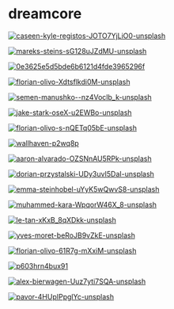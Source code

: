 # dreamcore

<a href="caseen-kyle-registos-JOTO7YjLiO0-unsplash.jpg"><img alt="caseen-kyle-registos-JOTO7YjLiO0-unsplash" src="caseen-kyle-registos-JOTO7YjLiO0-unsplash.jpg"></a>

<a href="mareks-steins-sG128uJZdMU-unsplash.jpg"><img alt="mareks-steins-sG128uJZdMU-unsplash" src="mareks-steins-sG128uJZdMU-unsplash.jpg"></a>

<a href="0e3625e5d5bde6b6121d4fde3965296f.jpg"><img alt="0e3625e5d5bde6b6121d4fde3965296f" src="0e3625e5d5bde6b6121d4fde3965296f.jpg"></a>

<a href="florian-olivo-Xdtsflkdi0M-unsplash.jpg"><img alt="florian-olivo-Xdtsflkdi0M-unsplash" src="florian-olivo-Xdtsflkdi0M-unsplash.jpg"></a>

<a href="semen-manushko--nz4Voclb_k-unsplash.jpg"><img alt="semen-manushko--nz4Voclb_k-unsplash" src="semen-manushko--nz4Voclb_k-unsplash.jpg"></a>

<a href="jake-stark-oseX-u2EWBo-unsplash.jpg"><img alt="jake-stark-oseX-u2EWBo-unsplash" src="jake-stark-oseX-u2EWBo-unsplash.jpg"></a>

<a href="florian-olivo-s-nQETq05bE-unsplash.jpg"><img alt="florian-olivo-s-nQETq05bE-unsplash" src="florian-olivo-s-nQETq05bE-unsplash.jpg"></a>

<a href="wallhaven-p2wq8p.jpg"><img alt="wallhaven-p2wq8p" src="wallhaven-p2wq8p.jpg"></a>

<a href="aaron-alvarado-OZSNnAU5RPk-unsplash.jpg"><img alt="aaron-alvarado-OZSNnAU5RPk-unsplash" src="aaron-alvarado-OZSNnAU5RPk-unsplash.jpg"></a>

<a href="dorian-przystalski-UDy3uvI5DaI-unsplash.jpg"><img alt="dorian-przystalski-UDy3uvI5DaI-unsplash" src="dorian-przystalski-UDy3uvI5DaI-unsplash.jpg"></a>

<a href="emma-steinhobel-uYyK5wQwvS8-unsplash.jpg"><img alt="emma-steinhobel-uYyK5wQwvS8-unsplash" src="emma-steinhobel-uYyK5wQwvS8-unsplash.jpg"></a>

<a href="muhammed-kara-WpqorW46X_8-unsplash.jpg"><img alt="muhammed-kara-WpqorW46X_8-unsplash" src="muhammed-kara-WpqorW46X_8-unsplash.jpg"></a>

<a href="le-tan-xKxB_8qXDkk-unsplash.jpg"><img alt="le-tan-xKxB_8qXDkk-unsplash" src="le-tan-xKxB_8qXDkk-unsplash.jpg"></a>

<a href="yves-moret-beRoJB9vZkE-unsplash.jpg"><img alt="yves-moret-beRoJB9vZkE-unsplash" src="yves-moret-beRoJB9vZkE-unsplash.jpg"></a>

<a href="florian-olivo-61R7g-mXxiM-unsplash.jpg"><img alt="florian-olivo-61R7g-mXxiM-unsplash" src="florian-olivo-61R7g-mXxiM-unsplash.jpg"></a>

<a href="p603hrn4bux91.jpg"><img alt="p603hrn4bux91" src="p603hrn4bux91.jpg"></a>

<a href="alex-bierwagen-Uuz7yti7SQA-unsplash.jpg"><img alt="alex-bierwagen-Uuz7yti7SQA-unsplash" src="alex-bierwagen-Uuz7yti7SQA-unsplash.jpg"></a>

<a href="pavor-4HUpIPpglYc-unsplash.jpg"><img alt="pavor-4HUpIPpglYc-unsplash" src="pavor-4HUpIPpglYc-unsplash.jpg"></a>

